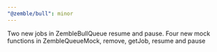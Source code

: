 ```yaml
---
"@zemble/bull": minor
---
```


Two new jobs in ZembleBullQueue resume and pause. Four new mock functions in ZembleQueueMock, remove, getJob, resume and pause
